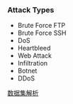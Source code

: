 ### Attack Types

- Brute Force FTP
- Brute Force SSH
- DoS
- Heartbleed
- Web Attack
- Infiltration
- Botnet
- DDoS

[数据集解析](https://blog.csdn.net/yuangan1529/article/details/115024003?spm=1001.2014.3001.5501)